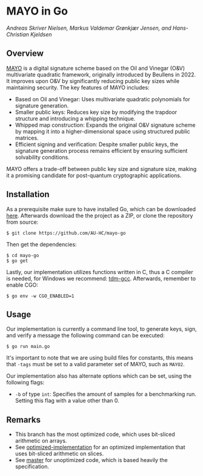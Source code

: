 # MAYO in Go
*Andreas Skriver Nielsen, Markus Valdemar Grønkjær Jensen, and Hans-Christian Kjeldsen*

## Overview
[MAYO](https://pqmayo.org/assets/specs/mayo-round2.pdf) is a digital signature scheme based on the Oil and Vinegar (O&V) multivariate 
quadratic framework, originally introduced by Beullens in 2022. It improves upon O&V by significantly reducing public key 
sizes while maintaining security. The key features of MAYO includes:
- Based on Oil and Vinegar: Uses multivariate quadratic polynomials for signature generation.
- Smaller public keys: Reduces key size by modifying the trapdoor structure and introducing a whipping technique.
- Whipped map construction: Expands the original O&V signature scheme by mapping it into a higher-dimensional space using structured public matrices.
- Efficient signing and verification: Despite smaller public keys, the signature generation process remains efficient by ensuring sufficient solvability conditions.

MAYO offers a trade-off between public key size and signature size, making it a promising candidate for post-quantum cryptographic applications.

## Installation
As a prerequisite make sure to have installed Go, which can be downloaded [here](https://go.dev/doc/install). Afterwards download the the project as a ZIP, or clone the repository from source:
```
$ git clone https://github.com/AU-HC/mayo-go
```
Then get the dependencies:
```
$ cd mayo-go
$ go get
```
Lastly, our implementation utilizes functions written in C, thus a C compiler is needed, for Windows we recommend: 
[tdm-gcc](https://jmeubank.github.io/tdm-gcc/articles/2021-05/10.3.0-release). Afterwards, remember to enable CGO:
```
$ go env -w CGO_ENABLED=1
```

## Usage
Our implementation is currently a command line tool, to generate keys, sign, and verify a message the following command can be executed:
```
$ go run main.go
```
It's important to note that we are using build files for constants, this means that `-tags` must be set to a valid parameter set of MAYO, such as `MAYO2`.

Our implementation also has alternate options which can be set, using the following flags:
- `-b` of type `int`: Specifies the amount of samples for a benchmarking run. Setting this flag with a value other than 0.

## Remarks
- This branch has the most optimized code, which uses bit-sliced arithmetic on arrays.
- See [optimized-implementation](https://github.com/AU-HC/mayo-go/tree/optimized-implementation) for an optimized implementation that uses bit-sliced arithmetic on slices.
- See [master](https://github.com/AU-HC/mayo-go/tree/master) for unoptimized code, which is based heavily the specification.
